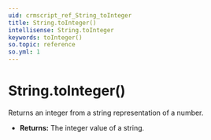 ```yaml
---
uid: crmscript_ref_String_toInteger
title: String.toInteger()
intellisense: String.toInteger
keywords: toInteger()
so.topic: reference
so.yml: 1
---
```


# String.toInteger()

Returns an integer from a string representation of a number.

* **Returns:** The integer value of a string.
